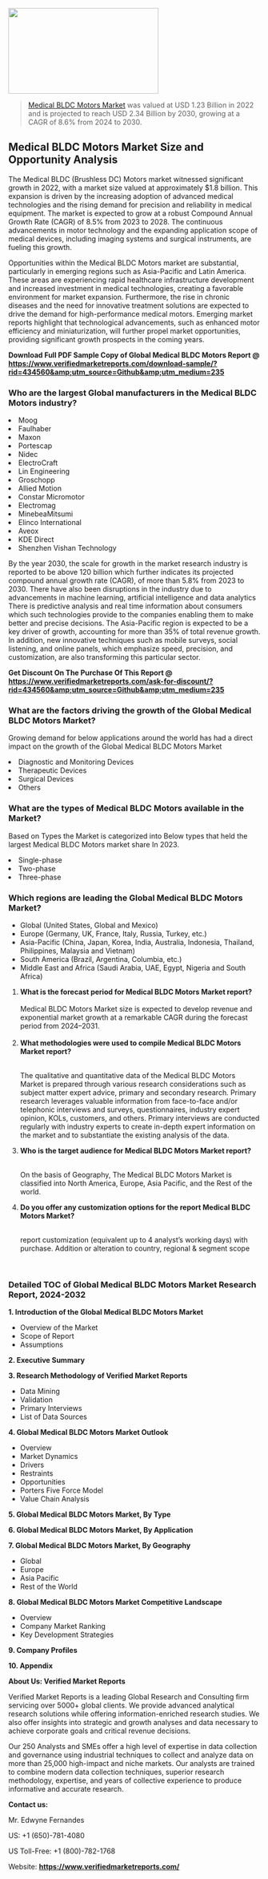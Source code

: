 <img src="https://ffe5etoiles.com/wp-content/uploads/2024/12/MST1-300x171.png" alt="" width="300" height="171" class="alignnone size-medium wp-image-20088" /><blockquote><p><p><a href="https://www.verifiedmarketreports.com/download-sample/?rid=434560&utm_source=Github&utm_medium=235" target="_blank">Medical BLDC Motors Market</a> was valued at USD 1.23 Billion in 2022 and is projected to reach USD 2.34 Billion by 2030, growing at a CAGR of 8.6% from 2024 to 2030.</p></blockquote><p><h2>Medical BLDC Motors Market Size and Opportunity Analysis</h2><p>The Medical BLDC (Brushless DC) Motors market witnessed significant growth in 2022, with a market size valued at approximately $1.8 billion. This expansion is driven by the increasing adoption of advanced medical technologies and the rising demand for precision and reliability in medical equipment. The market is expected to grow at a robust Compound Annual Growth Rate (CAGR) of 8.5% from 2023 to 2028. The continuous advancements in motor technology and the expanding application scope of medical devices, including imaging systems and surgical instruments, are fueling this growth.</p><p>Opportunities within the Medical BLDC Motors market are substantial, particularly in emerging regions such as Asia-Pacific and Latin America. These areas are experiencing rapid healthcare infrastructure development and increased investment in medical technologies, creating a favorable environment for market expansion. Furthermore, the rise in chronic diseases and the need for innovative treatment solutions are expected to drive the demand for high-performance medical motors. Emerging market reports highlight that technological advancements, such as enhanced motor efficiency and miniaturization, will further propel market opportunities, providing significant growth prospects in the coming years.</p></p><p class=""><strong>Download Full PDF Sample Copy of Global Medical BLDC Motors Report @ <a href="https://www.verifiedmarketreports.com/download-sample/?rid=434560&amp;utm_source=Github&amp;utm_medium=235" target="_blank">https://www.verifiedmarketreports.com/download-sample/?rid=434560&amp;utm_source=Github&amp;utm_medium=235</a></strong></p><h3 id="" class="">Who are the largest Global manufacturers in the Medical BLDC Motors industry?</h3><p><li>Moog</li><li> Faulhaber</li><li> Maxon</li><li> Portescap</li><li> Nidec</li><li> ElectroCraft</li><li> Lin Engineering</li><li> Groschopp</li><li> Allied Motion</li><li> Constar Micromotor</li><li> Electromag</li><li> MinebeaMitsumi</li><li> Elinco International</li><li> Aveox</li><li> KDE Direct</li><li> Shenzhen Vishan Technology</li></p><div class=""><div class="" dir="" data-message-author-role="" data-message-id="" data-message-model-slug=""><div class=""><div class=""><div class=""><div class="" dir="" data-message-author-role="" data-message-id="" data-message-model-slug=""><div class=""><div class=""><p>By the year 2030, the scale for growth in the market research industry is reported to be above 120 billion which further indicates its projected compound annual growth rate (CAGR), of more than 5.8% from 2023 to 2030. There have also been disruptions in the industry due to advancements in machine learning, artificial intelligence and data analytics There is predictive analysis and real time information about consumers which such technologies provide to the companies enabling them to make better and precise decisions. The Asia-Pacific region is expected to be a key driver of growth, accounting for more than 35% of total revenue growth. In addition, new innovative techniques such as mobile surveys, social listening, and online panels, which emphasize speed, precision, and customization, are also transforming this particular sector.</p><p><strong>Get Discount On The Purchase Of This Report @&nbsp; <a href="https://www.verifiedmarketreports.com/ask-for-discount/?rid=434560&amp;utm_source=Github&amp;utm_medium=235" target="_blank">https://www.verifiedmarketreports.com/ask-for-discount/?rid=434560&amp;utm_source=Github&amp;utm_medium=235</a></strong></p></div></div></div></div></div></div></div></div><h3 id="" class="">What are the factors driving the growth of the Global Medical BLDC Motors Market?</h3><p id="" class="">Growing demand for below applications around the world has had a direct impact on the growth of the Global Medical BLDC Motors Market</p><p id="" class=""><li>Diagnostic and Monitoring Devices</li><li> Therapeutic Devices</li><li> Surgical Devices</li><li> Others</li></p><h3 id="" class="">What are the types of Medical BLDC Motors available in the Market?</h3><p id="" class="">Based on Types the Market is categorized into Below types that held the largest Medical BLDC Motors market share In 2023.</p><p id="" class=""><li>Single-phase</li><li> Two-phase</li><li> Three-phase</li></p><h3 id="" class="">Which regions are leading the Global Medical BLDC Motors Market?</h3><ul><li>Global (United States, Global and Mexico)</li><li>Europe (Germany, UK, France, Italy, Russia, Turkey, etc.)</li><li>Asia-Pacific (China, Japan, Korea, India, Australia, Indonesia, Thailand, Philippines, Malaysia and Vietnam)</li><li>South America (Brazil, Argentina, Columbia, etc.)</li><li>Middle East and Africa (Saudi Arabia, UAE, Egypt, Nigeria and South Africa)</li></ul><p><ol><li><strong>What is the forecast period for Medical BLDC Motors Market report?<br /></strong><br /><span data-sheets-root="1" data-sheets-value="{&quot;1&quot;:2,&quot;2&quot;:&quot;XXXX size is expected to develop revenue and exponential market growth at a remarkable CAGR during the forecast period from 2024&ndash;2030.&quot;}" data-sheets-userformat="{&quot;2&quot;:12674,&quot;4&quot;:{&quot;1&quot;:2,&quot;2&quot;:16776960},&quot;10&quot;:2,&quot;11&quot;:0,&quot;15&quot;:&quot;Arial&quot;,&quot;16&quot;:12}">Medical BLDC Motors Market size is expected to develop revenue and exponential market growth at a remarkable CAGR during the forecast period from 2024&ndash;2031.</span><br /><br /></li><li><strong>What methodologies were used to compile Medical BLDC Motors Market report?<br /><br /></strong><p>The qualitative and quantitative data of the&nbsp;Medical BLDC Motors Market is prepared through various research considerations such as subject matter expert advice, primary and secondary research. Primary research leverages valuable information from face-to-face and/or telephonic interviews and surveys, questionnaires, industry expert opinion, KOLs, customers, and others. Primary interviews are conducted regularly with industry experts to create in-depth expert information on the market and to substantiate the existing analysis of the data.&nbsp;</p></li><li><strong>Who is the target audience for Medical BLDC Motors Market report?<br /><br /></strong><p>On the basis of Geography, The&nbsp;Medical BLDC Motors Market is classified into North America, Europe, Asia Pacific, and the Rest of the world.</p></li><li><strong>Do you offer any customization options for the report Medical BLDC Motors Market?<br /><br /></strong><p>report customization (equivalent up to 4 analyst&rsquo;s working days) with purchase. Addition or alteration to country, regional &amp; segment scope</p><p>&nbsp;</p></li></ol></p><h3 id="" class="">Detailed TOC of Global Medical BLDC Motors Market Research Report, 2024-2032</h3><p id="" class=""><strong>1. Introduction of the Global Medical BLDC Motors Market</strong></p><ul><li>Overview of the Market</li><li>Scope of Report</li><li>Assumptions</li></ul><p id="" class=""><strong>2. Executive Summary</strong></p><p id="" class=""><strong>3. Research Methodology of&nbsp;Verified Market Reports</strong></p><ul><li>Data Mining</li><li>Validation</li><li>Primary Interviews</li><li>List of Data Sources</li></ul><p id="" class=""><strong>4. Global Medical BLDC Motors Market Outlook</strong></p><ul><li>Overview</li><li>Market Dynamics</li><li>Drivers</li><li>Restraints</li><li>Opportunities</li><li>Porters Five Force Model</li><li>Value Chain Analysis</li></ul><p id="" class=""><strong>5. Global Medical BLDC Motors Market, By&nbsp;Type</strong></p><p id="" class=""><strong>6. Global Medical BLDC Motors Market, By Application</strong></p><p id="" class=""><strong>7. Global Medical BLDC Motors Market, By Geography</strong></p><ul><li>Global</li><li>Europe</li><li>Asia Pacific</li><li>Rest of the World</li></ul><p id="" class=""><strong>8. Global Medical BLDC Motors Market Competitive Landscape</strong></p><ul><li>Overview</li><li>Company Market Ranking</li><li>Key Development Strategies</li></ul><p id="" class=""><strong>9. Company Profiles</strong></p><p id="" class=""><strong>10. Appendix</strong></p><p id="" class=""><strong>About Us: Verified Market Reports</strong></p><p id="" class="">Verified Market Reports is a leading Global Research and Consulting firm servicing over 5000+ global clients. We provide advanced analytical research solutions while offering information-enriched research studies. We also offer insights into strategic and growth analyses and data necessary to achieve corporate goals and critical revenue decisions.</p><p id="" class="">Our 250 Analysts and SMEs offer a high level of expertise in data collection and governance using industrial techniques to collect and analyze data on more than 25,000 high-impact and niche markets. Our analysts are trained to combine modern data collection techniques, superior research methodology, expertise, and years of collective experience to produce informative and accurate research.</p><p id="" class=""><strong>Contact us:</strong></p><p id="" class="">Mr. Edwyne Fernandes</p><p id="" class="">US: +1 (650)-781-4080</p><p id="" class="">US Toll-Free: +1 (800)-782-1768</p><p id="" class="">Website: <a target="" data-test-app-aware-link=""><strong>https://www.verifiedmarketreports.com/</strong></a></p>

